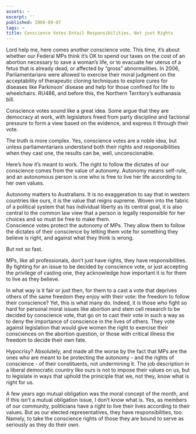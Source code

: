 ```yaml
---
assets: ~
excerpt: ''
published: 2008-09-07
tags: ~
title: Conscience Votes Entail Responsibilities, Not just Rights
---
```

Lord help me, here comes another conscience vote. This time, it’s about
whether our Federal MPs think it’s OK to spend our taxes on the cost of
an abortion necessary to save a woman’s life, or to evacuate her uterus
of a fetus that is already dead, or affected by “gross” abnormalities.
In 2006, Parliamentarians were allowed to exercise their moral judgment
on the acceptability of therapeutic cloning techniques to explore cures
for diseases like Parkinson’ disease and help for those confined for
life to wheelchairs. RU486, and before this, the Northern Territory’s
euthanasia bill.

Conscience votes sound like a great idea. Some argue that they are
democracy at work, with legislators freed from party discipline and
factional pressure to form a view based on the evidence, and express it
through their vote.

The truth is more complex. Yes, conscience votes are a noble idea, but
unless parliamentarians understand both their rights and
responsibilities when they cast one, the results can be, well,
unconscionable.

Here’s how it’s meant to work. The right to follow the dictates of our
conscience comes from the value of autonomy. Autonomy means self-rule,
and an autonomous person is one who is free to live her life according
to her own values.

Autonomy matters to Australians. It is no exaggeration to say that in
western countries like ours, it is the value that reigns supreme. Woven
into the fabric of a political system that has individual liberty as its
central goal, it is also central to the common law view that a person is
legally responsible for her choices and so must be free to make them.\
Conscience votes protect the autonomy of MPs. They allow them to follow
the dictates of their conscience by letting them vote for something they
believe is right, and against what they think is wrong.

But not so fast.

MPs, like all professionals, don’t just have rights, they have
responsibilities. By fighting for an issue to be decided by conscience
vote, or just accepting the privilege of casting one, they acknowledge
how important it is for them to live as they believe.

In what way is it fair or just then, for them to a cast a vote that
deprives others of the same freedom they enjoy with their vote: the
freedom to follow their conscience? Yet, this is what many do. Indeed,
it is those who fight so hard for personal moral issues like abortion
and stem cell research to be decided by conscience vote, that go on to
cast their vote in such a way as to deny the importance of conscience in
the lives of others. They vote against legislation that would give women
the right to exercise their consciences on the abortion question, or
those with critical illness the freedom to decide their own fate.

Hypocrisy? Absolutely, and made all the worse by the fact that MPs are
the ones who are meant to be protecting the autonomy - and the rights of
conscience - of their constituents, not undermining it. The job
description in a liberal democratic country like ours is not to impose
their values on us, but to legislate in ways that uphold the priniciple
that we, not they, know what is right for us.

A few years ago mutual obligation was the moral concept of the month,
and if this isn’t a mutual obligation issue, I don’t know what is. Yes,
as members of our community, politicians have a right to live their
lives according to their values. But as our elected representatives,
they have responsibilities, too. Namely, to take the conscience rights
of those they are bound to serve as seriously as they do their own.
